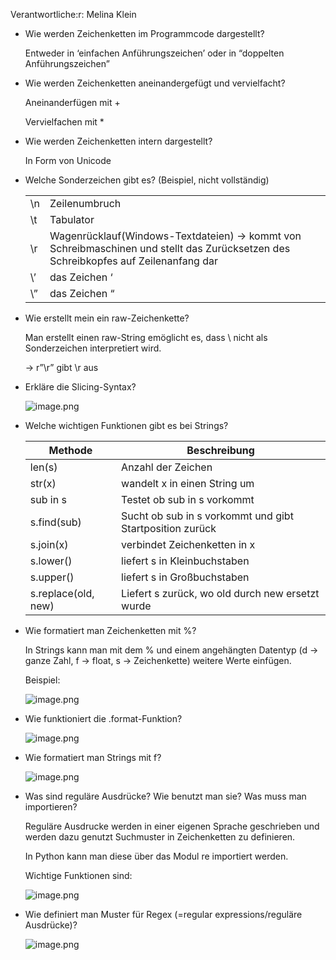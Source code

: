 Verantwortliche:r: Melina Klein

- Wie werden Zeichenketten im Programmcode dargestellt?
    
    Entweder in ‘einfachen Anführungszeichen’ oder in “doppelten Anführungszeichen”
    
- Wie werden Zeichenketten aneinandergefügt und vervielfacht?
    
    Aneinanderfügen mit +
    
    Vervielfachen mit *
    
- Wie werden Zeichenketten intern dargestellt?
    
    In Form von Unicode
    
- Welche Sonderzeichen gibt es? (Beispiel, nicht vollständig)
    
    
    |  |  |
    | --- | --- |
    | \n | Zeilenumbruch |
    | \t | Tabulator |
    | \r | Wagenrücklauf(Windows-Textdateien) → kommt von Schreibmaschinen und stellt das Zurücksetzen des Schreibkopfes auf Zeilenanfang dar |
    | \’ | das Zeichen ‘ |
    | \” | das Zeichen “ |
- Wie erstellt mein ein raw-Zeichenkette?
    
    Man erstellt einen raw-String emöglicht es, dass \ nicht als Sonderzeichen interpretiert wird. 
    
    → r”\r” gibt \r aus
    
- Erkläre die Slicing-Syntax?
    
    ![image.png](image.png)
    
- Welche wichtigen Funktionen gibt es bei Strings?
    
    
    | Methode | Beschreibung |
    | --- | --- |
    | len(s) | Anzahl der Zeichen |
    | str(x) | wandelt x in einen String um |
    | sub in s | Testet ob sub in s vorkommt |
    | s.find(sub) | Sucht ob sub in s vorkommt und gibt Startposition zurück |
    | s.join(x) | verbindet Zeichenketten in x |
    | s.lower() | liefert s in Kleinbuchstaben |
    | s.upper() | liefert s in Großbuchstaben |
    | s.replace(old, new)  | Liefert s zurück, wo old durch new ersetzt wurde |
- Wie formatiert man Zeichenketten mit %?
    
    In Strings kann man mit dem % und einem angehängten Datentyp (d → ganze Zahl, f → float, s → Zeichenkette) weitere Werte einfügen.
    
    Beispiel: 
    
    ![image.png](image%201.png)
    
- Wie funktioniert die .format-Funktion?
    
    ![image.png](image%202.png)
    
- Wie formatiert man Strings mit f?
    
    ![image.png](image%203.png)
    
- Was sind reguläre Ausdrücke? Wie benutzt man sie? Was muss man importieren?
    
    Reguläre Ausdrucke werden in einer eigenen Sprache geschrieben und werden dazu genutzt  Suchmuster in Zeichenketten zu definieren.
    
    In Python kann man diese über das Modul re importiert werden.
    
    Wichtige Funktionen sind: 
    
    ![image.png](image%204.png)
    
- Wie definiert man Muster für Regex (=regular expressions/reguläre Ausdrücke)?
    
    ![image.png](image%205.png)